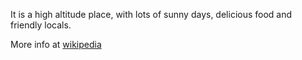 It is a high altitude place, with lots of sunny days, delicious food and friendly locals.

More info at [wikipedia](https://en.wikipedia.org/wiki/Dali_City)
